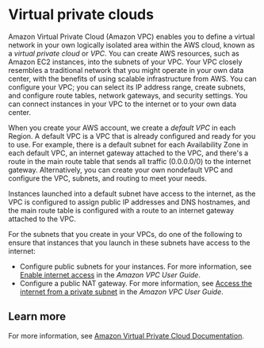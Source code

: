 # Virtual private clouds<a name="using-vpc"></a>

Amazon Virtual Private Cloud \(Amazon VPC\) enables you to define a virtual network in your own logically isolated area within the AWS cloud, known as a *virtual private cloud* or *VPC*\. You can create AWS resources, such as Amazon EC2 instances, into the subnets of your VPC\. Your VPC closely resembles a traditional network that you might operate in your own data center, with the benefits of using scalable infrastructure from AWS\. You can configure your VPC; you can select its IP address range, create subnets, and configure route tables, network gateways, and security settings\. You can connect instances in your VPC to the internet or to your own data center\.

When you create your AWS account, we create a *default VPC* in each Region\. A default VPC is a VPC that is already configured and ready for you to use\. For example, there is a default subnet for each Availability Zone in each default VPC, an internet gateway attached to the VPC, and there's a route in the main route table that sends all traffic \(0\.0\.0\.0/0\) to the internet gateway\. Alternatively, you can create your own nondefault VPC and configure the VPC, subnets, and routing to meet your needs\.

Instances launched into a default subnet have access to the internet, as the VPC is configured to assign public IP addresses and DNS hostnames, and the main route table is configured with a route to an internet gateway attached to the VPC\.

For the subnets that you create in your VPCs, do one of the following to ensure that instances that you launch in these subnets have access to the internet:
+ Configure public subnets for your instances\. For more information, see [Enable internet access](https://docs.aws.amazon.com/vpc/latest/userguide/VPC_Internet_Gateway.html#vpc-igw-internet-access) in the *Amazon VPC User Guide*\.
+ Configure a public NAT gateway\. For more information, see [Access the internet from a private subnet](https://docs.aws.amazon.com/vpc/latest/userguide/vpc-nat-gateway.html#public-nat-internet-access) in the *Amazon VPC User Guide*\.

## Learn more<a name="amazon-vpc-docs"></a>

For more information, see [Amazon Virtual Private Cloud Documentation](https://docs.aws.amazon.com/vpc/)\.